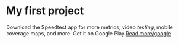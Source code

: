 # My first project
Download the Speedtest app for more metrics, video _testing_, mobile coverage maps, and more. Get it on Google Play.[Read more/google](https://google.com)